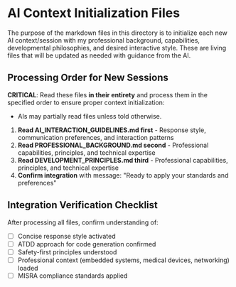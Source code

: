 # AI Context Initialization Files

The purpose of the markdown files in this directory is to initialize each new AI context/session with my professional background, capabilities, developmental philosophies, and desired interactive style. These are living files that will be updated as needed with guidance from the AI.

## Processing Order for New Sessions
**CRITICAL**: Read these files **in their entirety** and process them in the specified order to ensure proper context initialization:
- AIs may partially read files unless told otherwise.

1. **Read AI_INTERACTION_GUIDELINES.md first** - Response style, communication preferences, and interaction patterns
2. **Read PROFESSIONAL_BACKGROUND.md second** - Professional capabilities, principles, and technical expertise
3. **Read DEVELOPMENT_PRINCIPLES.md third** - Professional capabilities, principles, and technical expertise
4. **Confirm integration** with message: "Ready to apply your standards and preferences"

## Integration Verification Checklist
After processing all files, confirm understanding of:
- [ ] Concise response style activated
- [ ] ATDD approach for code generation confirmed
- [ ] Safety-first principles understood
- [ ] Professional context (embedded systems, medical devices, networking) loaded
- [ ] MISRA compliance standards applied
